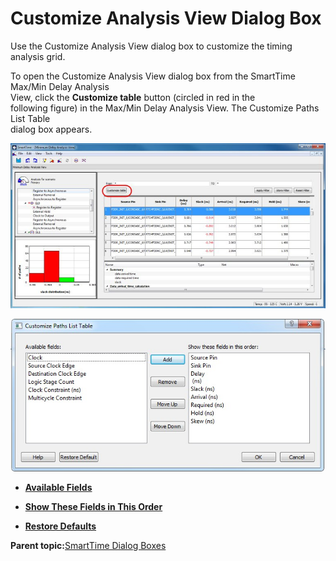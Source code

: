 # Customize Analysis View Dialog Box

Use the Customize Analysis View dialog box to customize the timing analysis grid.

To open the Customize Analysis View dialog box from the SmartTime Max/Min Delay Analysis<br /> View, click the **Customize table** button \(circled in red in the<br /> following figure\) in the Max/Min Delay Analysis View. The Customize Paths List Table<br /> dialog box appears.

![???](GUID-AC11C047-3FD0-493F-AF50-A4A11B27C45C-low.jpg "Customize Table Button")

![???](GUID-53C77C0A-0965-438B-86AC-973B678087A7-low.jpg "Customize Paths List Dialog Box")

-   **[Available Fields](GUID-0EFE7C66-12B2-464B-B7E7-7F69C5935CD1.md)**  

-   **[Show These Fields in This Order](GUID-34FE5144-D74A-45D6-816D-BB46DE3A30C7.md)**  

-   **[Restore Defaults](GUID-347632A2-57FE-4A63-BFF8-8AB922CD483F.md)**  


**Parent topic:**[SmartTime Dialog Boxes](GUID-F96D2B4E-7DDD-4507-8621-C49A84F55C81.md)

